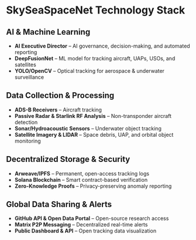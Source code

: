 # SkySeaSpaceNet Technology Stack  

## **AI & Machine Learning**  
- **AI Executive Director** – AI governance, decision-making, and automated reporting  
- **DeepFusionNet** – ML model for tracking aircraft, UAPs, USOs, and satellites  
- **YOLO/OpenCV** – Optical tracking for aerospace & underwater surveillance  

## **Data Collection & Processing**  
- **ADS-B Receivers** – Aircraft tracking  
- **Passive Radar & Starlink RF Analysis** – Non-transponder aircraft detection  
- **Sonar/Hydroacoustic Sensors** – Underwater object tracking  
- **Satellite Imagery & LIDAR** – Space debris, UAP, and orbital object monitoring  

## **Decentralized Storage & Security**  
- **Arweave/IPFS** – Permanent, open-access tracking logs  
- **Solana Blockchain** – Smart contract-based verification  
- **Zero-Knowledge Proofs** – Privacy-preserving anomaly reporting  

## **Global Data Sharing & Alerts**  
- **GitHub API & Open Data Portal** – Open-source research access  
- **Matrix P2P Messaging** – Decentralized real-time alerts  
- **Public Dashboard & API** – Open tracking data visualization  
